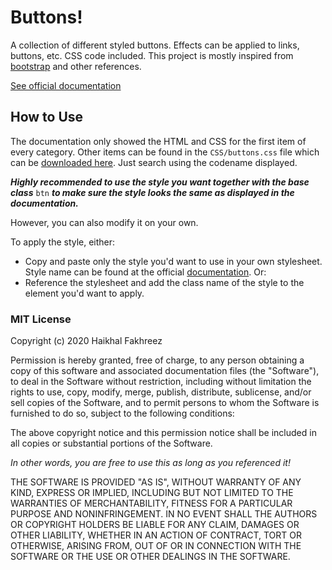 # Buttons!

A collection of different styled buttons. Effects can be applied to links, buttons, etc. CSS code included. This project is mostly inspired from [bootstrap](https://getbootstrap.com/docs/4.0/components/buttons/) and other references.

[See official documentation](https://haikhalfakhreez.github.io/Buttons/)

## How to Use
The documentation only showed the HTML and CSS for the first item of every category. Other items can be found in the ```CSS/buttons.css``` file which can be [downloaded here](https://github.com/haikhalfakhreez/Buttons). Just search using the codename displayed.

***Highly recommended to use the style you want together with the base class*** ```btn``` ***to make sure the style looks the same as displayed in the documentation.***

However, you can also modify it on your own.

To apply the style, either:
 - Copy and paste only the style you'd want to use in your own stylesheet. Style name can be found at the official [documentation](https://haikhalfakhreez.github.io/Buttons/). Or:
 - Reference the stylesheet and add the class name of the style to the element you'd want to apply.

### MIT License

Copyright (c) 2020 Haikhal Fakhreez

Permission is hereby granted, free of charge, to any person obtaining a copy
of this software and associated documentation files (the "Software"), to deal
in the Software without restriction, including without limitation the rights
to use, copy, modify, merge, publish, distribute, sublicense, and/or sell
copies of the Software, and to permit persons to whom the Software is
furnished to do so, subject to the following conditions:

The above copyright notice and this permission notice shall be included in all
copies or substantial portions of the Software.

_In other words, you are free to use this as long as you referenced it!_

THE SOFTWARE IS PROVIDED "AS IS", WITHOUT WARRANTY OF ANY KIND, EXPRESS OR
IMPLIED, INCLUDING BUT NOT LIMITED TO THE WARRANTIES OF MERCHANTABILITY,
FITNESS FOR A PARTICULAR PURPOSE AND NONINFRINGEMENT. IN NO EVENT SHALL THE
AUTHORS OR COPYRIGHT HOLDERS BE LIABLE FOR ANY CLAIM, DAMAGES OR OTHER
LIABILITY, WHETHER IN AN ACTION OF CONTRACT, TORT OR OTHERWISE, ARISING FROM,
OUT OF OR IN CONNECTION WITH THE SOFTWARE OR THE USE OR OTHER DEALINGS IN THE
SOFTWARE.